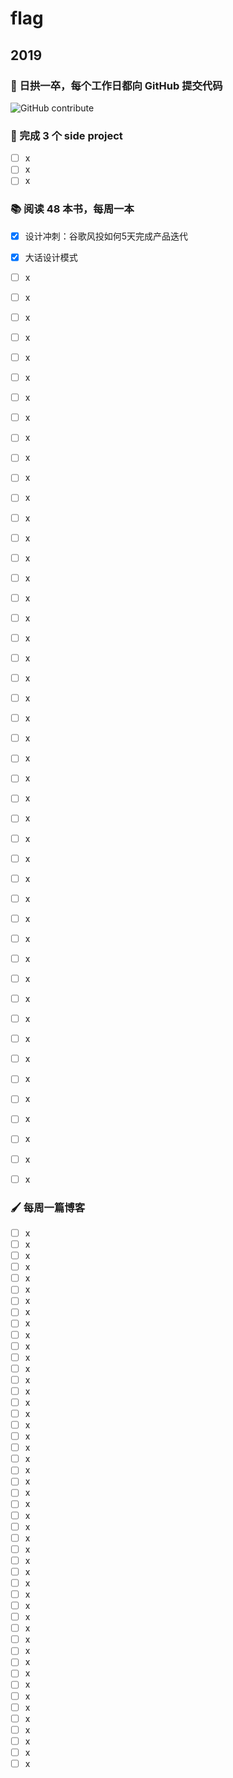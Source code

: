 # flag

## 2019

### 🐣 日拱一卒，每个工作日都向 GitHub 提交代码

![GitHub contribute](https://ghchart.rshah.org/futantan)


### 🎯 完成 3 个 side project
- [ ] x
- [ ] x
- [ ] x

### 📚 阅读 48 本书，每周一本
- [x] 设计冲刺：谷歌风投如何5天完成产品迭代
- [x] 大话设计模式
- [ ] x
- [ ] x
- [ ] x
- [ ] x
- [ ] x
- [ ] x
- [ ] x
- [ ] x
- [ ] x
- [ ] x
- [ ] x
- [ ] x
- [ ] x
- [ ] x
- [ ] x
- [ ] x
- [ ] x
- [ ] x
- [ ] x
- [ ] x
- [ ] x
- [ ] x
- [ ] x
- [ ] x
- [ ] x
- [ ] x
- [ ] x
- [ ] x
- [ ] x
- [ ] x
- [ ] x
- [ ] x
- [ ] x
- [ ] x
- [ ] x
- [ ] x
- [ ] x
- [ ] x
- [ ] x
- [ ] x
- [ ] x
- [ ] x
- [ ] x
- [ ] x
- [ ] x
- [ ] x


### 🖌 每周一篇博客
- [ ] x
- [ ] x
- [ ] x
- [ ] x
- [ ] x
- [ ] x
- [ ] x
- [ ] x
- [ ] x
- [ ] x
- [ ] x
- [ ] x
- [ ] x
- [ ] x
- [ ] x
- [ ] x
- [ ] x
- [ ] x
- [ ] x
- [ ] x
- [ ] x
- [ ] x
- [ ] x
- [ ] x
- [ ] x
- [ ] x
- [ ] x
- [ ] x
- [ ] x
- [ ] x
- [ ] x
- [ ] x
- [ ] x
- [ ] x
- [ ] x
- [ ] x
- [ ] x
- [ ] x
- [ ] x
- [ ] x
- [ ] x
- [ ] x
- [ ] x
- [ ] x
- [ ] x
- [ ] x
- [ ] x
- [ ] x
